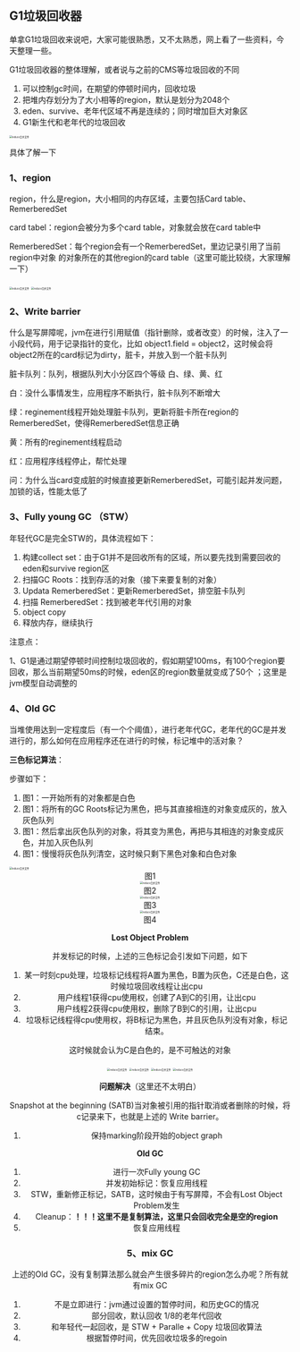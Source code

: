 ## G1垃圾回收器

单拿G1垃圾回收来说吧，大家可能很熟悉，又不太熟悉，网上看了一些资料，今天整理一些。

G1垃圾回收器的整体理解，或者说与之前的CMS等垃圾回收的不同

1. 可以控制gc时间，在期望的停顿时间内，回收垃圾
2. 把堆内存划分为了大小相等的region，默认是划分为2048个
3. eden、survive、老年代区域不再是连续的；同时增加巨大对象区
4. G1新生代和老年代的垃圾回收

<img src="图片/G1-内存分布.jpg" alt="reduce合并文件" style="zoom:30%;" />



具体了解一下

### 1、region

region，什么是region，大小相同的内存区域，主要包括Card table、RemerberedSet

card tabel：region会被分为多个card table，对象就会放在card table中

RemerberedSet：每个region会有一个RemerberedSet，里边记录引用了当前region中对象   的对象所在的其他region的card table（这里可能比较绕，大家理解一下）

<img src="图片/G1-CardTable2.jpg" alt="reduce合并文件" style="zoom:30%;" />

<img src="图片/G1-CardTable1.jpg" alt="reduce合并文件" style="zoom:30%;" />

### 2、Write barrier

什么是写屏障呢，jvm在进行引用赋值（指针删除，或者改变）的时候，注入了一小段代码，用于记录指针的变化，比如 object1.field = object2，这时候会将object2所在的card标记为dirty，脏卡，并放入到一个脏卡队列

脏卡队列：队列，根据队列大小分区四个等级 白、绿、黄、红

白：没什么事情发生，应用程序不断执行，脏卡队列不断增大

绿：reginement线程开始处理脏卡队列，更新将脏卡所在region的RemerberedSet，使得RemerberedSet信息正确

黄：所有的reginement线程启动

红：应用程序线程停止，帮忙处理



问：为什么当card变成脏的时候直接更新RemerberedSet，可能引起并发问题，加锁的话，性能太低了



### 3、Fully young GC （STW）

年轻代GC是完全STW的，具体流程如下：

1. 构建collect set：由于G1并不是回收所有的区域，所以要先找到需要回收的eden和survive region区
2. 扫描GC Roots：找到存活的对象（接下来要复制的对象）
3. Updata RemerberedSet：更新RemerberedSet，排空脏卡队列
4. 扫描 RemerberedSet：找到被老年代引用的对象
5. object copy
6. 释放内存，继续执行



注意点：

1、G1是通过期望停顿时间控制垃圾回收的，假如期望100ms，有100个region要回收，那么当前期望50ms的时候，eden区的region数量就变成了50个 ；这里是jvm模型自动调整的



### 4、Old GC

当堆使用达到一定程度后（有一个个阈值），进行老年代GC，老年代的GC是并发进行的，那么如何在应用程序还在进行的时候，标记堆中的活对象？

**三色标记算法**：

步骤如下：

1. 图1：一开始所有的对象都是白色
2. 图1：将所有的GC Roots标记为黑色，把与其直接相连的对象变成灰的，放入灰色队列
3. 图1：然后拿出灰色队列的对象，将其变为黑色，再把与其相连的对象变成灰色，并加入灰色队列
4. 图1：慢慢将灰色队列清空，这时候只剩下黑色对象和白色对象

<img src="图片/G1-三色标记1.jpg" alt="reduce合并文件" style="zoom:30%;" />

<center> 图1<center>
<img src="图片/G1-三色标记2.jpg" alt="reduce合并文件" style="zoom:30%;" />

<center> 图2<center>
<img src="图片/G1-三色标记3.jpg" alt="reduce合并文件" style="zoom:30%;" />

<center> 图3<center>
<img src="图片/G1-三色标记4.jpg" alt="reduce合并文件" style="zoom:30%;" />

<center> 图4<center>



**Lost Object Problem**

并发标记的时候，上述的三色标记会引发如下问题，如下

1. 某一时刻cpu处理，垃圾标记线程将A置为黑色，B置为灰色，C还是白色，这时候垃圾回收线程让出cpu
2. 用户线程1获得cpu使用权，创建了A到C的引用，让出cpu
3. 用户线程2获得cpu使用权，删除了B到C的引用，让出cpu
4. 垃圾标记线程得cpu使用权，将B标记为黑色，并且灰色队列没有对象，标记结束。

这时候就会认为C是白色的，是不可触达的对象

<img src="图片/G1-LostObjectProblem1.jpg" alt="reduce合并文件" style="zoom:30%;" />

<img src="图片/G1-LostObjectProblem2.jpg" alt="reduce合并文件" style="zoom:30%;" />

<img src="图片/G1-LostObjectProblem3.jpg" alt="reduce合并文件" style="zoom:30%;" />

<img src="图片/G1-LostObjectProblem4.jpg" alt="reduce合并文件" style="zoom:30%;" />

**问题解决**（这里还不太明白）

Snapshot at the beginning (SATB)当对象被引用的指针取消或者删除的时候，将c记录来下，也就是上述的 Write barrier。

1. 保持marking阶段开始的object graph

   

**Old GC**

1. 进行一次Fully young GC
2. 并发初始标记：恢复应用线程
3. STW，重新修正标记，SATB，这时候由于有写屏障，不会有Lost Object Problem发生
4. Cleanup：**！！！这里不是复制算法，这里只会回收完全是空的region**
5. 恢复应用线程



### 5、mix GC

上述的Old GC，没有复制算法那么就会产生很多碎片的region怎么办呢？所有就有mix GC

1. 不是立即进行：jvm通过设置的暂停时间，和历史GC的情况
2. 部分回收，默认回收 1/8的老年代回收
3. 和年轻代一起回收，是 STW + Paralle + Copy 垃圾回收算法
4. 根据暂停时间，优先回收垃圾多的regoin